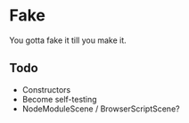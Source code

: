 # Fake

You gotta fake it till you make it.

## Todo

* Constructors
* Become self-testing
* NodeModuleScene / BrowserScriptScene?
